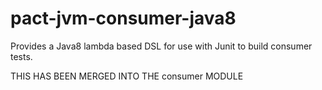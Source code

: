 # pact-jvm-consumer-java8
Provides a Java8 lambda based DSL for use with Junit to build consumer tests.

THIS HAS BEEN MERGED INTO THE consumer MODULE
